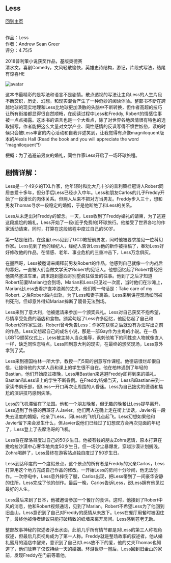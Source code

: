 ## Less
[回到主页](https://boheme130.github.io/Fiction.git.io/)
<br/>
<br/>


作品：Less <br/>
作者：Andrew Sean Greer <br/>
评分：4.75/5 <br/>

2018普利策小说获奖作品，基版奥德赛<br/>
清水文，喜剧Comedy，文风轻散愉快，英雄史诗结构，游记，片段式写法，结尾有惊喜HE

![avatar](https://d3i6fh83elv35t.cloudfront.net/static/2018/06/FS-Book-Fly-LESS-1024x576.jpg)

这本书最精彩的是写法和语言不是剧情。散点透视的写法让主角Less的人生片段不断交织，历史、幻想，和现实混合产生了一种奇妙的阅读体验。整部书不断在跨越地球的现实地理和Less比地球更加涣散的头脑中不断转换，但作者高超的技巧让所有衔接都显得很自然顺畅，在阅读过程中Less和Freddy, Robert的情感往事被一点点揭露。这本书的语言也是一个大看点，除了对世界各地风情很有特色的选取描写，作者能把这么大量对文学产业、同性感情的反讽写得不愤世嫉俗，读的时候只会被Less丰富的内心活动和自我评述笑到，让我觉得有点像magniloquent版本的Alexis Hall (Read the book and you will appreciate the word “magniloquent”!)

梗概：为了逃避前男友的婚礼，同性作家Less开启了一场环球旅程。

## 剧情详解：

Less是一个49岁的TXL作家，他年轻时和比大几十岁的普利策桂冠诗人Robert同居恋爱十多年，但分手后Less已经步入中年。Less和朋友Carlos的儿子Freddy开始了一段漫长的肉体关系。但两人从来不把对方当男友。Freddy步入三十，想和男友Thomas寻求一段稳定的婚姻，于是他断绝了和Less的关系。

Less从未走出对Freddy的留念。一天，Less收到了Freddy婚礼的请柬，为了逃避这段尴尬的婚礼，Less开始了一段(近乎免费的)环球旅行。他接受了世界各地的作家活动请柬，同时，打算在这段旅程中度过自己的50岁。

第一站是纽约，在这里Less见到了UCD教授前男友，同时他被要求接见一位科幻作家。Less见到了他的经纪人，经纪人告诉Less他的新作被拒稿了，奉劝Less好好修改他的作品。在情感、老年、事业危机的三重冲击下，Less万念俱灰。

在墨西哥，Less被邀请来阐释前男友Robert的作品，他感到自己就像一个内战后的寡妇，一直被人们当做文学天才Robert的见证人。他想回忆起了Robert曾经把他突然塞进车里，周末跑到墨西哥别墅疯狂做爱的往事。他到了之后才知道Robert前妻Marian也会到场，Marian和Less只见过一次面，当时他们在沙滩上，Marian让Less去看护直冲浪潮的丈夫，他们嘴一句话是：Take care of my Robert. 之后Robert婚内出轨，为了Less和妻子离婚。Less来到讲座现场如同被判死刑，但却意外得知Marian摔断了髋骨无法到场。

Less来到了意大利，他被邀请来参加一个颁奖典礼。Less对自己获奖不抱希望，尽情享受免费的酒店和食物。颁奖勾起了Less许多回忆，他回忆起了自己和Robert的作家生涯。Robert曾今劝告Less：作家在获奖之后就没有办法写出之前的作品。Less又想起自己的成名小说，那是一部Gay作为主角的小说。在一场LGBTQ颁奖仪式上，Less被主持人当众羞辱，讽刺他笔下的同性恋人物就像直人一样，缺乏同性恋特点。Less回到意大利的现实，在最终的颁奖现场，Less意外拿到了奖。

Less来到德国柏林一所大学，教授一门5周的创意写作课程。他德语很烂却很自信，让接待他的大学人员和课上的学生很不自在。他在柏林遇到了年轻的Bastian，他们开始度过夜晚，Less用Bastian来逃避Freddy即将到来的婚礼。Bastian和Less课上的学生不断昏倒。在Freddy结婚当天，Less和Bastian来到一家读书俱乐部，但Less一开口再次让周围的人昏迷。Less为自己拙劣的德语和尴尬的演讲技巧感到失落。

Less的飞机滞留在了法国。他和一个朋友晚餐，但无趣的晚餐让Less提早离开，Less遇到了性感的西班牙人Javier。他们两人在晚上走在街上谈话，Javier有一段失去温度的婚姻，他亲了Less，问Less的飞机几点起飞。Less幻想如果他和Javier留下来会发生什么，但Javier说他们已经过了幻想双方会再次见面的年纪了，Less登上了去摩洛哥的飞机。

Less将在摩洛哥度过自己的50岁生日。他被有钱的朋友Zohra邀请，原本打算在撒哈拉沙漠中心奢华地共度50岁生日。但一场沙尘暴爆发，穿越沙漠计划搁浅。Zohra喝醉了，Less最终在游客站点独自度过了50岁生日。

Less到达印度的一个度假景点，这个景点的所有者是Freddy的父亲Carlos，Less打算用这个地方完成自己作品的修改。一开始Less的房间十分吵闹，他无法创作。一次停电中，Less意外摔伤了腿，Carlos出现，把Less带到了一间豪华安静的住所，Less完成了他的创作。最后一晚，Carlos告诉Less，说Less拥有他见过最好的人生。

Less最后来到了日本，他被邀请参加一个餐厅的食评。这时，他接到了Robert中风的消息，他和Robert视频通话，见到了Marian。Robert不希望Less为了他回到旧金山，Less意识到了自己对Freddy的感情从未放下。Less在餐厅用餐时被困住了，最终他被侍者建议只能打破精致的纸墙来离开房间。Less感到苍老无助。

整部故事神秘的叙述者浮出水面，此前几乎所有情节都是对Less的第三人称视角叙述，但最后几页视角成为了第一人称。Freddy就是整场故事的叙述者。他从婚礼蜜月的酒店中醒来，意识到了自己对Less放不下的爱，他的丈夫Thomas也知道了，他们放弃了仅仅持续一天的婚姻。环游世界一圈后，Less回到旧金山的家前，发现Freddy在门前等着他。

